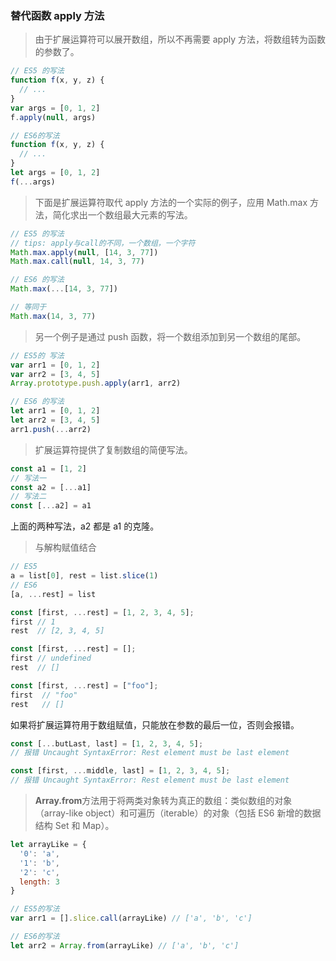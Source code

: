 ### 替代函数 apply 方法

> 由于扩展运算符可以展开数组，所以不再需要 apply 方法，将数组转为函数的参数了。

```javascript
// ES5 的写法
function f(x, y, z) {
  // ...
}
var args = [0, 1, 2]
f.apply(null, args)

// ES6的写法
function f(x, y, z) {
  // ...
}
let args = [0, 1, 2]
f(...args)
```

> 下面是扩展运算符取代 apply 方法的一个实际的例子，应用 Math.max 方法，简化求出一个数组最大元素的写法。

```javascript
// ES5 的写法
// tips: apply与call的不同，一个数组，一个字符
Math.max.apply(null, [14, 3, 77])
Math.max.call(null, 14, 3, 77)

// ES6 的写法
Math.max(...[14, 3, 77])

// 等同于
Math.max(14, 3, 77)
```

> 另一个例子是通过 push 函数，将一个数组添加到另一个数组的尾部。

```javascript
// ES5的 写法
var arr1 = [0, 1, 2]
var arr2 = [3, 4, 5]
Array.prototype.push.apply(arr1, arr2)

// ES6 的写法
let arr1 = [0, 1, 2]
let arr2 = [3, 4, 5]
arr1.push(...arr2)
```

> 扩展运算符提供了复制数组的简便写法。

```javascript
const a1 = [1, 2]
// 写法一
const a2 = [...a1]
// 写法二
const [...a2] = a1
```

上面的两种写法，a2 都是 a1 的克隆。

> 与解构赋值结合

```javascript
// ES5
a = list[0], rest = list.slice(1)
// ES6
[a, ...rest] = list

const [first, ...rest] = [1, 2, 3, 4, 5];
first // 1
rest  // [2, 3, 4, 5]

const [first, ...rest] = [];
first // undefined
rest  // []

const [first, ...rest] = ["foo"];
first  // "foo"
rest   // []
```

如果将扩展运算符用于数组赋值，只能放在参数的最后一位，否则会报错。

```javascript
const [...butLast, last] = [1, 2, 3, 4, 5];
// 报错 Uncaught SyntaxError: Rest element must be last element

const [first, ...middle, last] = [1, 2, 3, 4, 5];
// 报错 Uncaught SyntaxError: Rest element must be last element
```

> **Array.from**方法用于将两类对象转为真正的数组：类似数组的对象（array-like object）和可遍历（iterable）的对象（包括 ES6 新增的数据结构 Set 和 Map）。

```javascript
let arrayLike = {
  '0': 'a',
  '1': 'b',
  '2': 'c',
  length: 3
}

// ES5的写法
var arr1 = [].slice.call(arrayLike) // ['a', 'b', 'c']

// ES6的写法
let arr2 = Array.from(arrayLike) // ['a', 'b', 'c']
```
